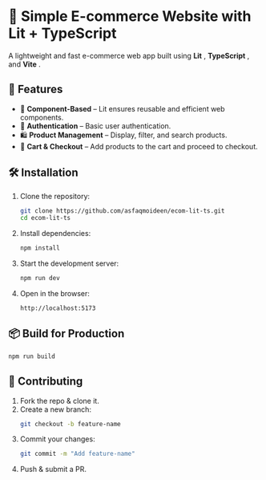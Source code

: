 # 🛒 Simple E-commerce Website with Lit + TypeScript

A lightweight and fast e-commerce web app built using  **Lit** , **TypeScript** , and  **Vite** .

## 🚀 Features

* 🎨 **Component-Based** – Lit ensures reusable and efficient web components.
* 🔐 **Authentication** – Basic user authentication.
* 🛍️ **Product Management** – Display, filter, and search products.
* 🛒 **Cart & Checkout** – Add products to the cart and proceed to checkout.

## 🛠 Installation

1. Clone the repository:
   ```sh
   git clone https://github.com/asfaqmoideen/ecom-lit-ts.git
   cd ecom-lit-ts
   ```
2. Install dependencies:
   ```sh
   npm install
   ```
3. Start the development server:
   ```sh
   npm run dev
   ```
4. Open in the browser:
   ```
   http://localhost:5173
   ```

## 📦 Build for Production

```sh
npm run build
```

## 🤝 Contributing

1. Fork the repo & clone it.
2. Create a new branch:
   ```sh
   git checkout -b feature-name
   ```
3. Commit your changes:
   ```sh
   git commit -m "Add feature-name"
   ```
4. Push & submit a PR.
